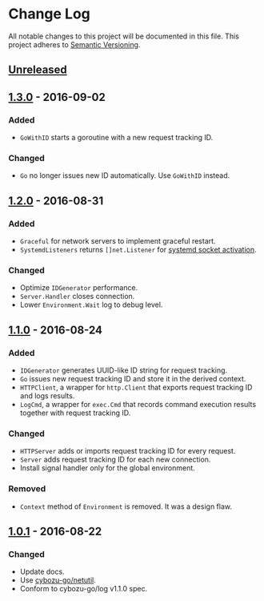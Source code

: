 # Change Log

All notable changes to this project will be documented in this file.
This project adheres to [Semantic Versioning](http://semver.org/).

## [Unreleased]

## [1.3.0] - 2016-09-02
### Added
- `GoWithID` starts a goroutine with a new request tracking ID.

### Changed
- `Go` no longer issues new ID automatically.  Use `GoWithID` instead.

## [1.2.0] - 2016-08-31
### Added
- `Graceful` for network servers to implement graceful restart.
- `SystemdListeners` returns `[]net.Listener` for [systemd socket activation][activation].

### Changed
- Optimize `IDGenerator` performance.
- `Server.Handler` closes connection.
- Lower `Environment.Wait` log to debug level.

## [1.1.0] - 2016-08-24
### Added
- `IDGenerator` generates UUID-like ID string for request tracking.
- `Go` issues new request tracking ID and store it in the derived context.
- `HTTPClient`, a wrapper for `http.Client` that exports request tracking ID and logs results.
- `LogCmd`, a wrapper for `exec.Cmd` that records command execution results together with request tracking ID.

### Changed
- `HTTPServer` adds or imports request tracking ID for every request.
- `Server` adds request tracking ID for each new connection.
- Install signal handler only for the global environment.

### Removed
- `Context` method of `Environment` is removed.  It was a design flaw.

## [1.0.1] - 2016-08-22
### Changed
- Update docs.
- Use [cybozu-go/netutil](https://github.com/cybozu-go/netutil).
- Conform to cybozu-go/log v1.1.0 spec.

[activation]: http://0pointer.de/blog/projects/socket-activation.html
[Unreleased]: https://github.com/cybozu-go/cmd/compare/v1.3.0...HEAD
[1.3.0]: https://github.com/cybozu-go/cmd/compare/v1.2.0...v1.3.0
[1.2.0]: https://github.com/cybozu-go/cmd/compare/v1.1.0...v1.2.0
[1.1.0]: https://github.com/cybozu-go/cmd/compare/v1.0.1...v1.1.0
[1.0.1]: https://github.com/cybozu-go/cmd/compare/v1.0.0...v1.0.1
